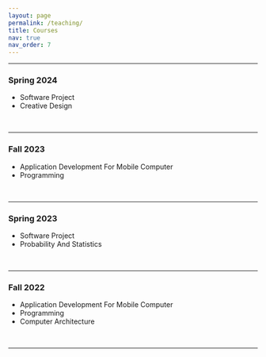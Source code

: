 ```yaml
---
layout: page
permalink: /teaching/
title: Courses 
nav: true
nav_order: 7 
---
```


---

### Spring 2024
- Software Project
- Creative Design
<br/>

---

### Fall 2023
- Application Development For Mobile Computer
- Programming
<br/>

---

### Spring 2023
- Software Project
- Probability And Statistics
<br/>

---

### Fall 2022
- Application Development For Mobile Computer
- Programming
- Computer Architecture
<br/>

---
